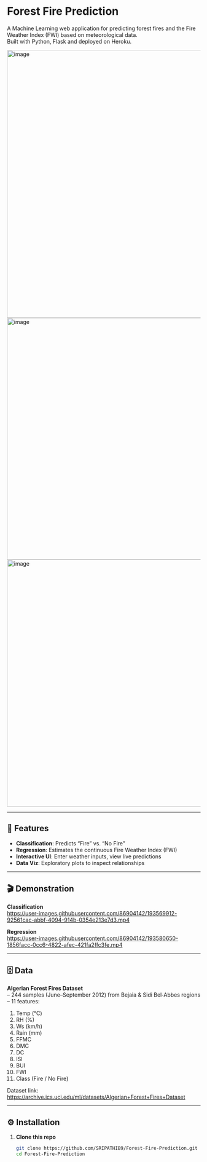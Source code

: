 # Forest Fire Prediction

A Machine Learning web application for predicting forest fires and the Fire Weather Index (FWI) based on meteorological data.  
Built with Python, Flask and deployed on Heroku.




<img width="697" alt="image" src="https://github.com/user-attachments/assets/82bffc22-4a4c-492e-9960-c439ee701b60" />
<img width="629" alt="image" src="https://github.com/user-attachments/assets/457ff9e4-b974-43cc-ab66-15d4e08af583" />
<img width="643" alt="image" src="https://github.com/user-attachments/assets/6d63f2bc-9dc8-41fd-9bb2-c1b19aceb7b3" />




---

## 🚀 Features

- **Classification**: Predicts “Fire” vs. “No Fire”  
- **Regression**: Estimates the continuous Fire Weather Index (FWI)  
- **Interactive UI**: Enter weather inputs, view live predictions  
- **Data Viz**: Exploratory plots to inspect relationships  

---

## 🎬 Demonstration

**Classification**  
https://user-images.githubusercontent.com/86904142/193569912-92561cac-abbf-4094-914b-0354e213e7d3.mp4

**Regression**  
https://user-images.githubusercontent.com/86904142/193580650-1856facc-0cc6-4822-afec-421fa2ffc3fe.mp4

---

## 🗄️ Data

**Algerian Forest Fires Dataset**  
– 244 samples (June–September 2012) from Bejaia & Sidi Bel‑Abbes regions  
– 11 features:  
  1. Temp (°C)  
  2. RH (%)  
  3. Ws (km/h)  
  4. Rain (mm)  
  5. FFMC  
  6. DMC  
  7. DC  
  8. ISI  
  9. BUI  
  10. FWI  
  11. Class (Fire / No Fire)  

Dataset link:  
https://archive.ics.uci.edu/ml/datasets/Algerian+Forest+Fires+Dataset

---

## ⚙️ Installation

1. **Clone this repo**  
   ```bash
   git clone https://github.com/SRIPATHIB9/Forest-Fire-Prediction.git
   cd Forest-Fire-Prediction
